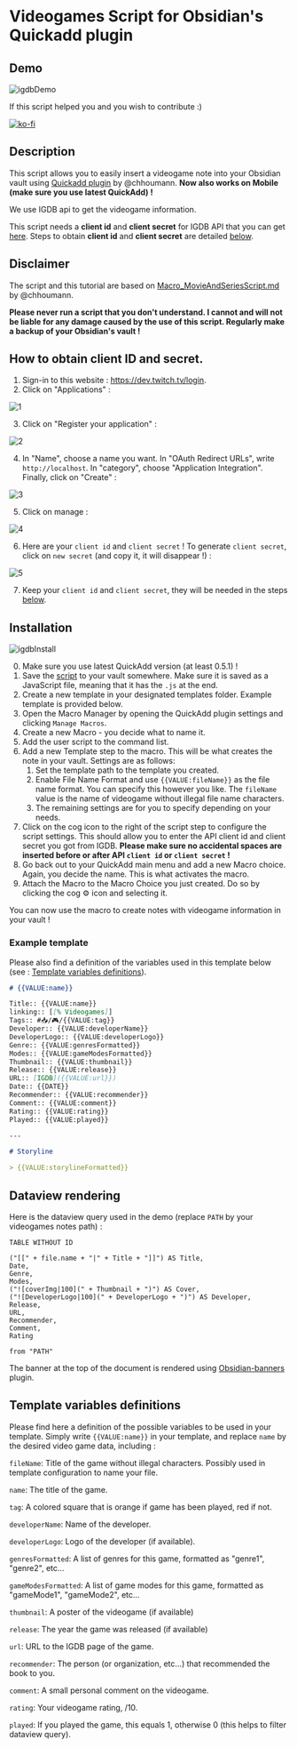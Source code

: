 # Videogames Script for Obsidian's Quickadd plugin

## Demo
![igdbDemo](https://user-images.githubusercontent.com/52013479/150051838-f68e23c2-2a3a-43e3-a25c-d6d8f4ba6830.gif)

If this script helped you and you wish to contribute :)

[![ko-fi](https://ko-fi.com/img/githubbutton_sm.svg)](https://ko-fi.com/P5P5N9VNZ)

## Description
This script allows you to easily insert a videogame note into your Obsidian vault using [Quickadd plugin](https://github.com/chhoumann/quickadd) by @chhoumann. **Now also works on Mobile (make sure you use latest QuickAdd) !**

We use IGDB api to get the videogame information. 

This script needs a **client id** and **client secret** for IGDB API that you can get [here](https://api-docs.igdb.com/#about). Steps to obtain **client id** and **client secret** are detailed [below](#how-to-obtain-client-id-and-secret).

## Disclaimer

The script and this tutorial are based on [Macro_MovieAndSeriesScript.md](https://github.com/chhoumann/quickadd/blob/master/docs/Examples/Macro_MovieAndSeriesScript.md) by @chhoumann.

**Please never run a script that you don't understand. I cannot and will not be liable for any damage caused by the use of this script. Regularly make a backup of your Obsidian's vault !**

## How to obtain client ID and secret.

1. Sign-in to this website : https://dev.twitch.tv/login.
2. Click on "Applications" :

![1](https://user-images.githubusercontent.com/52013479/151679962-4f510da2-bdb4-49d0-82f9-baaacb7bb4f6.png)

3. Click on "Register your application" :

![2](https://user-images.githubusercontent.com/52013479/151679974-093dc027-3d17-4ba4-8225-44f6eb5a7262.png)

4. In "Name", choose a name you want. In "OAuth Redirect URLs", write `http://localhost`. In "category", choose "Application Integration". Finally, click on "Create" :

![3](https://user-images.githubusercontent.com/52013479/151680007-4a96a8df-d6a2-483f-bab6-0f5454d909af.png)

5. Click on manage :

![4](https://user-images.githubusercontent.com/52013479/151680012-2d453d2b-6e1a-4e1e-8feb-2c6067f9cdfd.png)

6. Here are your `client id` and `client secret` ! To generate `client secret`, click on `new secret` (and copy it, it will disappear !) :

![5](https://user-images.githubusercontent.com/52013479/151680023-a243939d-b208-4a25-a256-a4bc49092a95.png)

7. Keep your `client id` and `client secret`, they will be needed in the steps [below](#installation).

## Installation
![igdbInstall](https://user-images.githubusercontent.com/52013479/150051891-f9330609-8521-402a-97f1-3288bb4186f3.gif)

0. Make sure you use latest QuickAdd version (at least 0.5.1) !
1. Save the [script](https://github.com/Elaws/script_videogames_quickAdd/releases) to your vault somewhere. Make sure it is saved as a JavaScript file, meaning that it has the `.js` at the end.
2. Create a new template in your designated templates folder. Example template is provided below.
3. Open the Macro Manager by opening the QuickAdd plugin settings and clicking `Manage Macros`.
4. Create a new Macro - you decide what to name it.
5. Add the user script to the command list.
6. Add a new Template step to the macro. This will be what creates the note in your vault. Settings are as follows:
    1. Set the template path to the template you created.
    2. Enable File Name Format and use `{{VALUE:fileName}}` as the file name format. You can specify this however you like. The `fileName` value is the name of videogame without illegal file name characters.
    3. The remaining settings are for you to specify depending on your needs.
7. Click on the cog icon to the right of the script step to configure the script settings. This should allow you to enter the API client id and client secret you got from IGDB. **Please make sure no accidental spaces are inserted before or after API `client id` or `client secret` !**
8. Go back out to your QuickAdd main menu and add a new Macro choice. Again, you decide the name. This is what activates the macro.
9. Attach the Macro to the Macro Choice you just created. Do so by clicking the cog ⚙ icon and selecting it.

You can now use the macro to create notes with videogame information in your vault !

### Example template

Please also find a definition of the variables used in this template below (see : [Template variables definitions](#template-variables-definitions)).

````markdown
# {{VALUE:name}}

Title:: {{VALUE:name}}
linking:: [[% Videogames]]
Tags:: #📥/🎮/{{VALUE:tag}}
Developer:: {{VALUE:developerName}}
DeveloperLogo:: {{VALUE:developerLogo}}
Genre:: {{VALUE:genresFormatted}} 
Modes:: {{VALUE:gameModesFormatted}}
Thumbnail:: {{VALUE:thumbnail}}
Release:: {{VALUE:release}}
URL:: [IGDB]({{VALUE:url}})
Date:: {{DATE}}
Recommender:: {{VALUE:recommender}}
Comment:: {{VALUE:comment}}
Rating:: {{VALUE:rating}}
Played:: {{VALUE:played}}

---

# Storyline

> {{VALUE:storylineFormatted}}

````

## Dataview rendering

Here is the dataview query used in the demo (replace `PATH` by your videogames notes path) :

```dataview
TABLE WITHOUT ID

("[[" + file.name + "|" + Title + "]]") AS Title,
Date,
Genre,
Modes,
("![coverImg|100](" + Thumbnail + ")") AS Cover,
("![DeveloperLogo|100](" + DeveloperLogo + ")") AS Developer,
Release,
URL,
Recommender,
Comment,
Rating

from "PATH"
```

The banner at the top of the document is rendered using [Obsidian-banners](https://github.com/noatpad/obsidian-banners) plugin.

## Template variables definitions

Please find here a definition of the possible variables to be used in your template. Simply write `{{VALUE:name}}` in your template, and replace `name` by the desired video game data, including :

`fileName`: Title of the game without illegal characters. Possibly used in template configuration to name your file.

`name`: The title of the game.

`tag`: A colored square that is orange if game has been played, red if not.

`developerName`: Name of the developer.

`developerLogo`: Logo of the developer (if available).

`genresFormatted`: A list of genres for this game, formatted as "genre1", "genre2", etc...

`gameModesFormatted`: A list of game modes for this game, formatted as "gameMode1", "gameMode2", etc...

`thumbnail`: A poster of the videogame (if available)

`release`: The year the game was released (if available)

`url`: URL to the IGDB page of the game.

`recommender`: The person (or organization, etc...) that recommended the book to you.

`comment`: A small personal comment on the videogame.

`rating`: Your videogame rating, /10.

`played`: If you played the game, this equals 1, otherwise 0 (this helps to filter dataview query).
